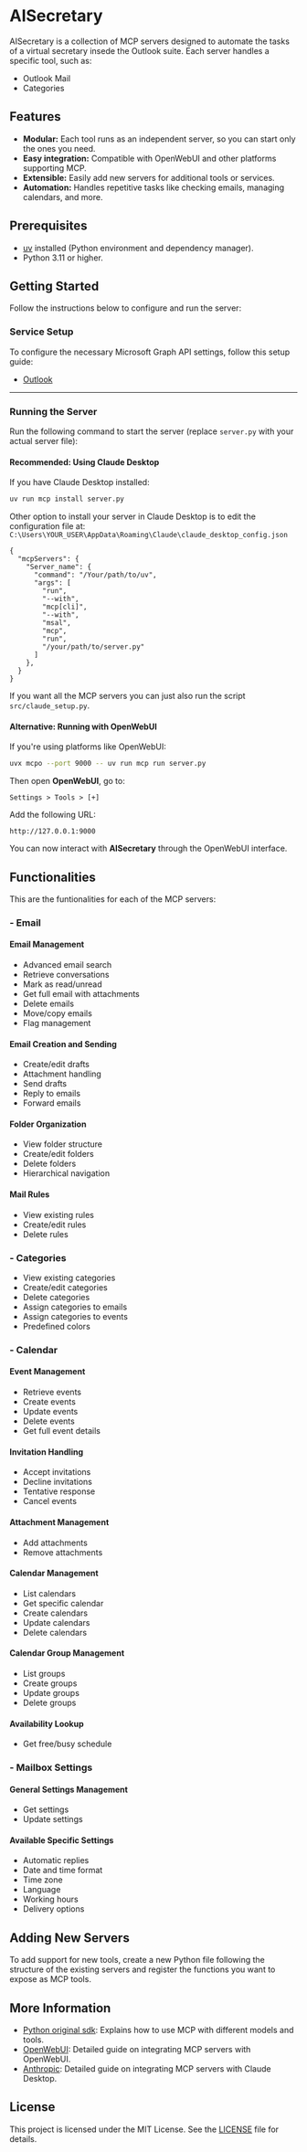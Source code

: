 # AISecretary

AISecretary is a collection of MCP servers designed to automate the tasks of a virtual secretary insede the Outlook suite. Each server handles a specific tool, such as:
- Outlook Mail
- Categories

## Features

- **Modular:** Each tool runs as an independent server, so you can start only the ones you need.
- **Easy integration:** Compatible with OpenWebUI and other platforms supporting MCP.
- **Extensible:** Easily add new servers for additional tools or services.
- **Automation:** Handles repetitive tasks like checking emails, managing calendars, and more.

## Prerequisites

- [uv](https://github.com/astral-sh/uv) installed (Python environment and dependency manager).
- Python 3.11 or higher.

## Getting Started

Follow the instructions below to configure and run the server:

### Service Setup

To configure the necessary Microsoft Graph API settings, follow this setup guide:

- [Outlook](setups/Microsoft.md)

---

### Running the Server

Run the following command to start the server (replace `server.py` with your actual server file):

#### Recommended: Using Claude Desktop

If you have Claude Desktop installed:

```bash
uv run mcp install server.py
```

Other option to install your server in Claude Desktop is to edit the configuration file at:
`C:\Users\YOUR_USER\AppData\Roaming\Claude\claude_desktop_config.json`

```config
{
  "mcpServers": {
    "Server_name": {
      "command": "/Your/path/to/uv",
      "args": [
        "run",
        "--with",
        "mcp[cli]",
        "--with",
        "msal",
        "mcp",
        "run",
        "/your/path/to/server.py"
      ]
    },
  }
}
```

If you want all the MCP servers you can just also run the script `src/claude_setup.py`.

#### Alternative: Running with OpenWebUI

If you're using platforms like OpenWebUI:

```bash
uvx mcpo --port 9000 -- uv run mcp run server.py
```

Then open **OpenWebUI**, go to:

```
Settings > Tools > [+]
```

Add the following URL:

```
http://127.0.0.1:9000
```

You can now interact with **AISecretary** through the OpenWebUI interface.

## Functionalities
This are the funtionalities for each of the MCP servers:

### - Email

#### Email Management

- Advanced email search  
- Retrieve conversations  
- Mark as read/unread  
- Get full email with attachments  
- Delete emails  
- Move/copy emails  
- Flag management  

#### Email Creation and Sending

- Create/edit drafts  
- Attachment handling  
- Send drafts  
- Reply to emails  
- Forward emails  

#### Folder Organization

- View folder structure  
- Create/edit folders  
- Delete folders  
- Hierarchical navigation  

#### Mail Rules

- View existing rules  
- Create/edit rules  
- Delete rules  

### - Categories

- View existing categories  
- Create/edit categories  
- Delete categories  
- Assign categories to emails
- Assign categories to events
- Predefined colors  

### - Calendar  

#### Event Management  
- Retrieve events  
- Create events  
- Update events  
- Delete events  
- Get full event details  

#### Invitation Handling  
- Accept invitations  
- Decline invitations  
- Tentative response  
- Cancel events  

#### Attachment Management  
- Add attachments  
- Remove attachments  

#### Calendar Management  
- List calendars  
- Get specific calendar  
- Create calendars  
- Update calendars  
- Delete calendars  

#### Calendar Group Management  
- List groups  
- Create groups  
- Update groups  
- Delete groups  

#### Availability Lookup  
- Get free/busy schedule  

### - Mailbox Settings  

#### General Settings Management  
- Get settings  
- Update settings  

#### Available Specific Settings  
- Automatic replies  
- Date and time format  
- Time zone  
- Language  
- Working hours  
- Delivery options  

## Adding New Servers

To add support for new tools, create a new Python file following the structure of the existing servers and register the functions you want to expose as MCP tools.

## More Information

- [Python original sdk](https://github.com/modelcontextprotocol/python-sdk): Explains how to use MCP with different models and tools.
- [OpenWebUI](https://docs.openwebui.com/openapi-servers/mcp/): Detailed guide on integrating MCP servers with OpenWebUI.
- [Anthropic](https://modelcontextprotocol.io/quickstart/user): Detailed guide on integrating MCP servers with Claude Desktop.

## License

This project is licensed under the MIT License. See the [LICENSE](LICENSE) file for details.